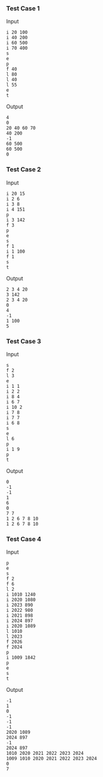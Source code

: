 ### Test Case 1

Input

```
i 20 100
i 40 200
i 60 500
i 70 400
s
e
p
f 40
l 80
l 40
l 55
e
t
```

Output

```
4
0
20 40 60 70
40 200
-1
60 500
60 500
0
```
### Test Case 2

Input

```
i 20 15
i 2 6
i 3 8
i 4 151
p
i 3 142
f 3
p
e
s
f 1
i 1 100
f 1
s
t
```

Output

```
2 3 4 20
3 142
2 3 4 20
0
4
-1
1 100
5
```

### Test Case 3

Input

```
s
f 2
l 3
e
i 1 1
i 2 2
i 8 4
i 6 7
i 10 2
i 7 8
i 7 7
i 6 8
s
e
l 6
p
i 1 9
p
t
```

Output

```
0
-1
-1
1
6
0
7 7
1 2 6 7 8 10
1 2 6 7 8 10
```

### Test Case 4

Input

```
p
e
s
f 2
f 6
l 2
i 1010 1240
i 2020 1080
i 2023 890
i 2022 980
i 2021 898
i 2024 897
i 2020 1089
l 1010
l 2023
f 2026
f 2024
p
i 1009 1842
p
e
s
t
```

Output

```
-1
1
0
-1
-1
-1
2020 1089
2024 897
-1
2024 897
1010 2020 2021 2022 2023 2024
1009 1010 2020 2021 2022 2023 2024
0
7
```

